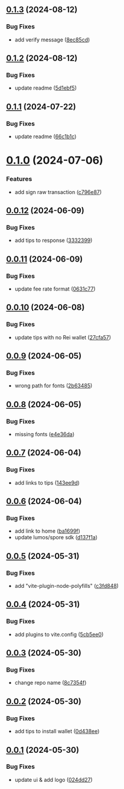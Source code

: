 ## [0.1.3](https://github.com/TeamTaoist/reiwallet-dapp-demo/compare/v0.1.2...v0.1.3) (2024-08-12)


### Bug Fixes

* add verify message ([8ec85cd](https://github.com/TeamTaoist/reiwallet-dapp-demo/commit/8ec85cdd205fdc4294ecb4fa01282c8d93f0a539))



## [0.1.2](https://github.com/TeamTaoist/reiwallet-dapp-demo/compare/v0.1.1...v0.1.2) (2024-08-12)


### Bug Fixes

* update readme ([5d1ebf5](https://github.com/TeamTaoist/reiwallet-dapp-demo/commit/5d1ebf5b1c50e3592d39fe0d91f10bde6559fd89))



## [0.1.1](https://github.com/TeamTaoist/reiwallet-dapp-demo/compare/v0.1.0...v0.1.1) (2024-07-22)


### Bug Fixes

* update readme ([66c1b1c](https://github.com/TeamTaoist/reiwallet-dapp-demo/commit/66c1b1cf2b7ca64b89f04b70fb23166a5b41be7a))



# [0.1.0](https://github.com/TeamTaoist/reiwallet-dapp-demo/compare/v0.0.12...v0.1.0) (2024-07-06)


### Features

* add sign raw transaction ([c796e87](https://github.com/TeamTaoist/reiwallet-dapp-demo/commit/c796e87ae8f6bb1ae108e5d1827bcf7f11774dc6))



## [0.0.12](https://github.com/TeamTaoist/reiwallet-dapp-demo/compare/v0.0.11...v0.0.12) (2024-06-09)


### Bug Fixes

* add tips to  response ([3332399](https://github.com/TeamTaoist/reiwallet-dapp-demo/commit/3332399ea62d36434ee2cbff61f0aec3a84407c5))



## [0.0.11](https://github.com/TeamTaoist/reiwallet-dapp-demo/compare/v0.0.10...v0.0.11) (2024-06-09)


### Bug Fixes

* update fee rate format ([0631c77](https://github.com/TeamTaoist/reiwallet-dapp-demo/commit/0631c7707260cc713d2ea8a941992275c28825bb))



## [0.0.10](https://github.com/TeamTaoist/reiwallet-dapp-demo/compare/v0.0.9...v0.0.10) (2024-06-08)


### Bug Fixes

* update tips with no Rei wallet ([27cfa57](https://github.com/TeamTaoist/reiwallet-dapp-demo/commit/27cfa57e982ef1b67d936c276c9d10c8a942bcde))



## [0.0.9](https://github.com/TeamTaoist/reiwallet-dapp-demo/compare/v0.0.8...v0.0.9) (2024-06-05)


### Bug Fixes

* wrong path for fonts ([2b63485](https://github.com/TeamTaoist/reiwallet-dapp-demo/commit/2b63485cc5852c2db65ab9a2feb0d8f37d864669))



## [0.0.8](https://github.com/TeamTaoist/reiwallet-dapp-demo/compare/v0.0.7...v0.0.8) (2024-06-05)


### Bug Fixes

* missing fonts ([e4e36da](https://github.com/TeamTaoist/reiwallet-dapp-demo/commit/e4e36dab282b68fdb5c034355d1b6fb28d319ed3))



## [0.0.7](https://github.com/TeamTaoist/reiwallet-dapp-demo/compare/v0.0.6...v0.0.7) (2024-06-04)


### Bug Fixes

* add links to tips ([143ee9d](https://github.com/TeamTaoist/reiwallet-dapp-demo/commit/143ee9de2ba40963a4ca2d565e9d0b8ce30db929))



## [0.0.6](https://github.com/TeamTaoist/reiwallet-dapp-demo/compare/v0.0.5...v0.0.6) (2024-06-04)


### Bug Fixes

* add link to home ([ba1699f](https://github.com/TeamTaoist/reiwallet-dapp-demo/commit/ba1699f9af7d9c6b4698a094a03bf583802f7297))
* update lumos/spore sdk ([d137f1a](https://github.com/TeamTaoist/reiwallet-dapp-demo/commit/d137f1a2c268f0d2477a1a1bb5e3f4e4cf0b76c5))



## [0.0.5](https://github.com/TeamTaoist/reiwallet-dapp-demo/compare/v0.0.4...v0.0.5) (2024-05-31)


### Bug Fixes

* add "vite-plugin-node-polyfills" ([c3fd848](https://github.com/TeamTaoist/reiwallet-dapp-demo/commit/c3fd8484d911d22e96c6eb65a5d3be8fa5e9b0f3))



## [0.0.4](https://github.com/TeamTaoist/reiwallet-dapp-demo/compare/v0.0.3...v0.0.4) (2024-05-31)


### Bug Fixes

* add plugins to vite.config ([5cb5ee0](https://github.com/TeamTaoist/reiwallet-dapp-demo/commit/5cb5ee0c19401471735f587cf4666b89b32be0ce))



## [0.0.3](https://github.com/TeamTaoist/reiwallet-dapp-demo/compare/v0.0.2...v0.0.3) (2024-05-30)


### Bug Fixes

* change repo name ([8c7354f](https://github.com/TeamTaoist/reiwallet-dapp-demo/commit/8c7354f53168089fc0ce94fbfd1aac1eacdfc27d))



## [0.0.2](https://github.com/TeamTaoist/reiwallet-dapp-demo/compare/v0.0.1...v0.0.2) (2024-05-30)


### Bug Fixes

* add tips to install wallet ([0d438ee](https://github.com/TeamTaoist/reiwallet-dapp-demo/commit/0d438ee88d17e681459b79697a12db7d474f2c53))



## [0.0.1](https://github.com/TeamTaoist/reiwallet-dapp-demo/compare/024dd27c592b6346e4749616f12e580072259614...v0.0.1) (2024-05-30)


### Bug Fixes

* update ui & add logo ([024dd27](https://github.com/TeamTaoist/reiwallet-dapp-demo/commit/024dd27c592b6346e4749616f12e580072259614))



